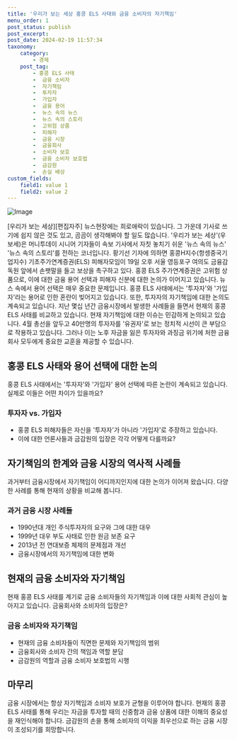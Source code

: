 ```yaml
---
title: '우리가 보는 세상 홍콩 ELS 사태와 금융 소비자의 자기책임'
menu_order: 1
post_status: publish
post_excerpt: 
post_date: 2024-02-19 11:57:34
taxonomy:
    category:
        - 경제
    post_tag:
        - 홍콩 ELS 사태
        -  금융 소비자
        -  자기책임
        -  투자자
        -  가입자
        -  금융 용어
        -  뉴스 속의 뉴스
        -  뉴스 속의 스토리
        -  고위험 상품
        -  피해자
        -  금융 시장
        -  금융회사
        -  소비자 보호
        -  금융 소비자 보호법
        -  금감원
        -  손실 배상
custom_fields:
    field1: value 1
    field2: value 2
---
```


![Image](https://imgnews.pstatic.net/image/008/2024/02/13/0004997635_001_20240213041601068.jpg?type=w647)

[우리가 보는 세상][편집자주] 뉴스현장에는 희로애락이 있습니다. 그 가운데 기사로 쓰기에 쉽지 않은 것도 있고, 곰곰이 생각해봐야 할 일도 많습니다. '우리가 보는 세상'(우보세)은 머니투데이 시니어 기자들이 속보 기사에서 자칫 놓치기 쉬운 '뉴스 속의 뉴스' '뉴스 속의 스토리'를 전하는 코너입니다.
황기선 기자에 의하면 홍콩H지수(항셍중국기업지수) 기초주가연계증권(ELS) 피해자모임이 19일 오후 서울 영등포구 여의도 금융감독원 앞에서 손팻말을 들고 보상을 촉구하고 있다. 홍콩 ELS 주가연계증권은 고위험 상품으로, 이에 대한 금융 용어 선택과 피해자 신분에 대한 논의가 이어지고 있습니다.
뉴스 속에서 용어 선택은 매우 중요한 문제입니다. 홍콩 ELS 사태에서는 '투자자'와 '가입자'라는 용어로 인한 혼란이 빚어지고 있습니다. 또한, 투자자의 자기책임에 대한 논의도 계속되고 있습니다. 지난 몇십 년간 금융시장에서 발생한 사례들을 들면서 현재의 홍콩 ELS 사태를 비교하고 있습니다.
현재 자기책임에 대한 이슈는 민감하게 논의되고 있습니다. 4월 총선을 앞두고 40만명의 투자자를 '유권자'로 보는 정치적 시선이 큰 부담으로 작용하고 있습니다. 그러나 이는 노후 자금을 잃은 투자자와 과징금 위기에 처한 금융회사 모두에게 중요한 교훈을 제공할 수 있습니다.
## 홍콩 ELS 사태와 용어 선택에 대한 논의
홍콩 ELS 사태에서는 '투자자'와 '가입자' 용어 선택에 따른 논란이 계속되고 있습니다. 실제로 이들은 어떤 차이가 있을까요?
### 투자자 vs. 가입자
- 홍콩 ELS 피해자들은 자신을 '투자자'가 아니라 '가입자'로 주장하고 있습니다.
- 이에 대한 언론사들과 금감원의 입장은 각각 어떻게 다를까요?
## 자기책임의 한계와 금융 시장의 역사적 사례들
과거부터 금융시장에서 자기책임이 어디까지인지에 대한 논의가 이어져 왔습니다. 다양한 사례를 통해 현재의 상황을 비교해 봅니다.
### 과거 금융 시장 사례들
- 1990년대 개인 주식투자자의 요구와 그에 대한 대우
- 1999년 대우 부도 사태로 인한 원금 보존 요구
- 2013년 전 연대보증 체제의 문제점과 개선
- 금융시장에서의 자기책임에 대한 변화
## 현재의 금융 소비자와 자기책임
현재 홍콩 ELS 사태를 계기로 금융 소비자들의 자기책임과 이에 대한 사회적 관심이 높아지고 있습니다. 금융회사와 소비자의 입장은?
### 금융 소비자와 자기책임
- 현재의 금융 소비자들이 직면한 문제와 자기책임의 범위
- 금융회사와 소비자 간의 책임과 역할 분담
- 금감원의 역할과 금융 소비자 보호법의 시행
## 마무리
금융 시장에서는 항상 자기책임과 소비자 보호가 균형을 이루어야 합니다. 현재의 홍콩 ELS 사태를 통해 우리는 자금을 투자할 때의 신중함과 금융 상품에 대한 이해의 중요성을 재인식해야 합니다. 금감원의 손을 통해 소비자의 이익을 최우선으로 하는 금융 시장이 조성되기를 희망합니다.
